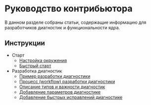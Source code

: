 # Руководство контрибьютора

В данном разделе собраны статьи, содержащие информацию для разработчиков диагностик и функциональности ядра.

## Инструкции

- Старт
  - [Настройка окружения](contributing/EnvironmentSetting.md)
  - [Быстрый старт](contributing/FastStart.md)
- Разработка диагностик
  - [Пример разработки диагностики](contributing/DiagnosticExample.md)
  - [Процесс (workflow) разработки диагностики](contributing/DiagnosticDevWorkFlow.md)
  - [Описание типов и важности диагностик](contributing/DiagnosticTypeAndSeverity.md)
  - [Добавление параметров диагностике](contributing/DiagnostcAddSettings.md)
  - [Добавление быстрых исправлений диагностике](contributing/DiagnosticQuickFix.md)
